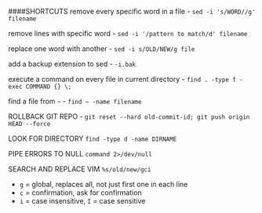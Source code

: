 
####SHORTCUTS
remove every specific word in a file - `sed -i 's/WORD//g' filename`   

remove lines with specific word - `sed -i '/pattern to match/d' filename ` 

replace one word with another - `sed -i s/OLD/NEW/g file` 

add a backup extension to sed - `-i.bak`    

execute a command on every file in current directory - `find . -type f -exec COMMAND {} \;`    
  
find a file from `~` - `find ~ -name filename`  

ROLLBACK GIT REPO - 
`git reset --hard old-commit-id; git push origin HEAD --force`

LOOK FOR DIRECTORY
`find -type d -name DIRNAME`

PIPE ERRORS TO NULL
`command 2>/dev/null`

SEARCH AND REPLACE VIM
`%s/old/new/gci`

+ `g` = global, replaces all, not just first one in each line
+ `c` = confirmation, ask for confirmation
+ `i` = case insensitive, `I` = case sensitive



 
